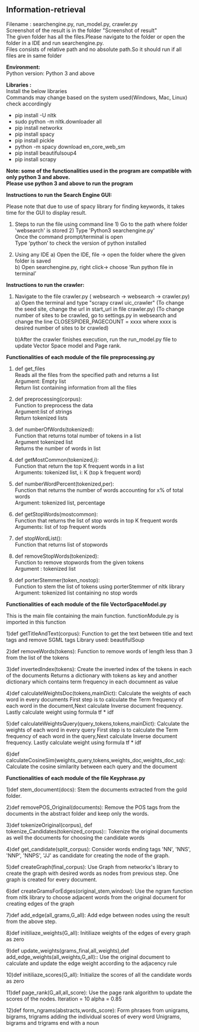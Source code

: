 ## Information-retrieval

Filename :  searchengine.py, run_model.py, crawler.py </br>
Screenshot of the result is in the folder "Screenshot of result" </br>
The given folder has all the files.Please navigate to the folder or open the folder in a IDE
and run searchengine.py. </br>
Files consists of relative path and no absolute path.So it should run if all files are in same folder </br>

__Environment:__ <br />
Python version: Python 3 and above <br />

__Libraries :__ <br />
Install the below libraries<br />
Commands may change based on the system used(Windows, Mac, Linux) check accordingly
- pip install -U nltk <br />
- sudo python -m nltk.downloader all <br />
- pip install networkx
- pip install spacy
- pip install pickle
- python -m spacy download en_core_web_sm 
- pip install beautifulsoup4
- pip install scrapy

__Note: some of the functionalities used in the program are compatible with only python 3 and above.__<br />
__Please use python 3 and above to run the program__<br />

__Instructions to run the Search Engine GUI:__<br />

Please note that due to use of spacy library for finding keywords, it takes time for the GUI to display result.

1. Steps to run the file using command line
		1) Go to the path where folder 'websearch' is stored
   		2) Type 'Python3 searchengine.py' <br />
Once the command prompt/terminal is open <br />
Type ‘python’ to check the version of python installed<br />

2. Using any IDE
	a) Open the IDE, file -> open the folder where the given folder is saved<br />
	b) Open searchengine.py, right click-> choose ‘Run python file in terminal’<br />

__Instructions to run the crawler:__<br />

1. Navigate to the file crawler.py ( websearch -> websearch -> crawler.py)
	a) Open the terminal and type "scrapy crawl uic_crawler"
	  (To change the seed site, change the url in start_url in file crawler.py)
	  (To change number of sites to be crawled, go to settings.py in websearch and change the line CLOSESPIDER_PAGECOUNT = xxxx where xxxx is desired number of sites to br crawled)

	b)After the crawler finishes execution, run the run_model.py file to update Vector Space model and Page rank.

__Functionalities of each module of the file preprocessing.py__<br />
1) def get_files<br />
Reads all the files from the specified path and returns a list<br />
Argument: Empty list<br />
Return list containing information from all the files<br /> 

2) def preprocessing(corpus):<br />
Function to preprocess the data<br />
Argument:list of strings<br />
Return tokenized lists <br />

3) def numberOfWords(tokenized):<br />
Function that returns total number of tokens in a list<br />
Argument tokenized list<br />
Returns the number of words in list<br />

4) def getMostCommon(tokenized,i):<br />
Function that return the top K frequent words in a list<br />
Arguments: tokenized list, i: K (top k frequent word)<br />

5) def numberWordPercent(tokenized,per):<br />
Function that returns the number of words accounting for x% of total words<br />
Argument: tokenized list, percentage<br />

6) def getStopWords(mostcommon):<br />
Function that returns the list of stop words in top K frequent words<br />
Arguments: list of top frequent words<br />

7) def stopWordList():<br />
Function that returns list of stopwords<br />

8) def removeStopWords(tokenized):<br />
Function to remove stopwords from the given tokens<br />
Argument : tokenized list<br />

9) def porterStemmer(token_nostop):<br />
Function to stem the list of tokens using porterStemmer of nltk library<br />
Argument: tokenized list containing no stop words <br />

__Functionalities of each module of the file VectorSpaceModel.py__<br />

This is the main file containing the main function.
functionModule.py is imported in this function

1)def getTitleAndText(corpus):
Function to get the text between title and text tags and remove SGML tags
Library used: beautifulSoup

2)def removeWords(tokens):
Function to remove words of length less than 3 from the list of the tokens

3)def invertedIndex(tokens):
Create the inverted index of the tokens in each of the documents
Returns a dictionary with tokens as key and another dictionary which contains term frequency in each documnent as value

4)def calculateWeightsDoc(tokens,mainDict):
Calculate the weights of each word in every documents
First step is to calculate the Term frequency of each word in the document,Next calculate Inverse document frequency.
Lastly calculate weight using formula tf * idf

5)def calculateWeightsQuery(query_tokens,tokens,mainDict):
Calculate the weights of each word in every query
First step is to calculate the Term frequency of each word in the query,Next calculate Inverse document frequency.
Lastly calculate weight using formula tf * idf

6)def calculateCosineSim(weights_query,tokens,weights_doc,weights_doc_sq):
Calculate the cosine similarity between each query and the document


__Functionalities of each module of the file Keyphrase.py__<br />

1)def stem_document(docs):
Stem the documents extracted from the gold folder.

2)def removePOS_Original(documents):
Remove the POS tags from the documents in the abstract folder and keep only the words.

3)def tokenizeOriginal(corpus), def tokenize_Candidates(tokenized_corpus)::
Tokenize the original documents as well the documents for choosing the candidate words

4)def get_candidate(split_corpus):
Consider words ending tags 'NN', 'NNS', 'NNP', 'NNPS', 'JJ' as candidate for creating the node of the graph.

5)def createGraph(final_corpus):
Use Graph from networkx's library to create the graph with desired words as nodes from previous step.
One graph is created for every document.

6)def createGramsForEdges(original_stem,window):
Use the ngram function from nltk library to choose adjacent words from the original document for creating edges of the graph

7)def add_edge(all_grams,G_all):
Add edge between nodes using the result from the above step.

8)def initiliaze_weights(G_all):
Initiliaze weights of the edges of every graph as zero

9)def update_weights(grams_final,all_weights),def add_edge_weights(all_weights,G_all)::
Use the original document to calculate and update the edge weight according to the adjacency rule

10)def initiliaze_scores(G_all):
Initialize the scores of all the candidate words as zero

11)def page_rank(G_all,all_score):
Use the page rank algorithm to update the scores of the nodes.
Iteration = 10
alpha = 0.85

12)def form_ngrams(abstracts,words_score):
Form phrases from unigrams, bigrams, trigrams adding the individual scores of every word
Unigrams, bigrams and trigrams end with a noun












